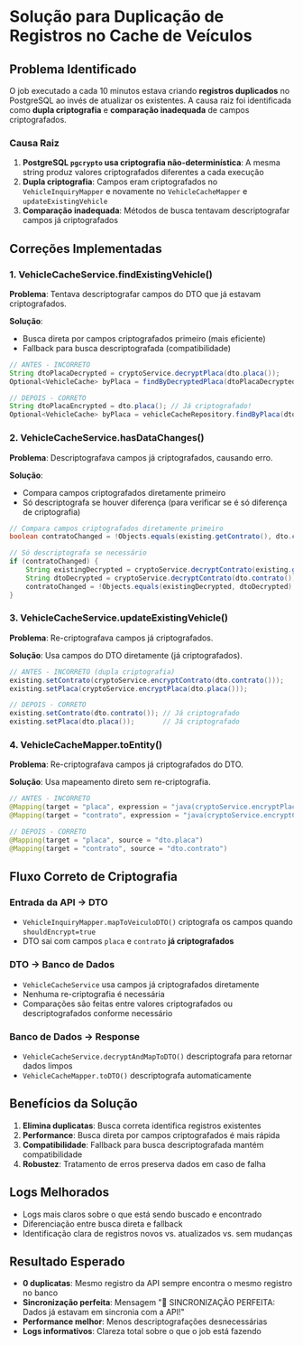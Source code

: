 # Solução para Duplicação de Registros no Cache de Veículos

## Problema Identificado

O job executado a cada 10 minutos estava criando **registros duplicados** no PostgreSQL ao invés de atualizar os existentes. A causa raiz foi identificada como **dupla criptografia** e **comparação inadequada** de campos criptografados.

### Causa Raiz

1. **PostgreSQL `pgcrypto` usa criptografia não-determinística**: A mesma string produz valores criptografados diferentes a cada execução
2. **Dupla criptografia**: Campos eram criptografados no `VehicleInquiryMapper` e novamente no `VehicleCacheMapper` e `updateExistingVehicle`
3. **Comparação inadequada**: Métodos de busca tentavam descriptografar campos já criptografados

## Correções Implementadas

### 1. VehicleCacheService.findExistingVehicle()

**Problema**: Tentava descriptografar campos do DTO que já estavam criptografados.

**Solução**: 
- Busca direta por campos criptografados primeiro (mais eficiente)
- Fallback para busca descriptografada (compatibilidade)

```java
// ANTES - INCORRETO
String dtoPlacaDecrypted = cryptoService.decryptPlaca(dto.placa());
Optional<VehicleCache> byPlaca = findByDecryptedPlaca(dtoPlacaDecrypted);

// DEPOIS - CORRETO
String dtoPlacaEncrypted = dto.placa(); // Já criptografado!
Optional<VehicleCache> byPlaca = vehicleCacheRepository.findByPlaca(dtoPlacaEncrypted);
```

### 2. VehicleCacheService.hasDataChanges()

**Problema**: Descriptografava campos já criptografados, causando erro.

**Solução**:
- Compara campos criptografados diretamente primeiro
- Só descriptografa se houver diferença (para verificar se é só diferença de criptografia)

```java
// Compara campos criptografados diretamente primeiro
boolean contratoChanged = !Objects.equals(existing.getContrato(), dto.contrato());

// Só descriptografa se necessário
if (contratoChanged) {
    String existingDecrypted = cryptoService.decryptContrato(existing.getContrato());
    String dtoDecrypted = cryptoService.decryptContrato(dto.contrato());
    contratoChanged = !Objects.equals(existingDecrypted, dtoDecrypted);
}
```

### 3. VehicleCacheService.updateExistingVehicle()

**Problema**: Re-criptografava campos já criptografados.

**Solução**: Usa campos do DTO diretamente (já criptografados).

```java
// ANTES - INCORRETO (dupla criptografia)
existing.setContrato(cryptoService.encryptContrato(dto.contrato()));
existing.setPlaca(cryptoService.encryptPlaca(dto.placa()));

// DEPOIS - CORRETO
existing.setContrato(dto.contrato()); // Já criptografado
existing.setPlaca(dto.placa());       // Já criptografado
```

### 4. VehicleCacheMapper.toEntity()

**Problema**: Re-criptografava campos já criptografados do DTO.

**Solução**: Usa mapeamento direto sem re-criptografia.

```java
// ANTES - INCORRETO
@Mapping(target = "placa", expression = "java(cryptoService.encryptPlaca(dto.placa()))")
@Mapping(target = "contrato", expression = "java(cryptoService.encryptContrato(dto.contrato()))")

// DEPOIS - CORRETO
@Mapping(target = "placa", source = "dto.placa")
@Mapping(target = "contrato", source = "dto.contrato")
```

## Fluxo Correto de Criptografia

### Entrada da API → DTO
- `VehicleInquiryMapper.mapToVeiculoDTO()` criptografa os campos quando `shouldEncrypt=true`
- DTO sai com campos `placa` e `contrato` **já criptografados**

### DTO → Banco de Dados
- `VehicleCacheService` usa campos já criptografados diretamente
- Nenhuma re-criptografia é necessária
- Comparações são feitas entre valores criptografados ou descriptografados conforme necessário

### Banco de Dados → Response
- `VehicleCacheService.decryptAndMapToDTO()` descriptografa para retornar dados limpos
- `VehicleCacheMapper.toDTO()` descriptografa automaticamente

## Benefícios da Solução

1. **Elimina duplicatas**: Busca correta identifica registros existentes
2. **Performance**: Busca direta por campos criptografados é mais rápida
3. **Compatibilidade**: Fallback para busca descriptografada mantém compatibilidade
4. **Robustez**: Tratamento de erros preserva dados em caso de falha

## Logs Melhorados

- Logs mais claros sobre o que está sendo buscado e encontrado
- Diferenciação entre busca direta e fallback
- Identificação clara de registros novos vs. atualizados vs. sem mudanças

## Resultado Esperado

- **0 duplicatas**: Mesmo registro da API sempre encontra o mesmo registro no banco
- **Sincronização perfeita**: Mensagem "🎯 SINCRONIZAÇÃO PERFEITA: Dados já estavam em sincronia com a API!"
- **Performance melhor**: Menos descriptografações desnecessárias
- **Logs informativos**: Clareza total sobre o que o job está fazendo